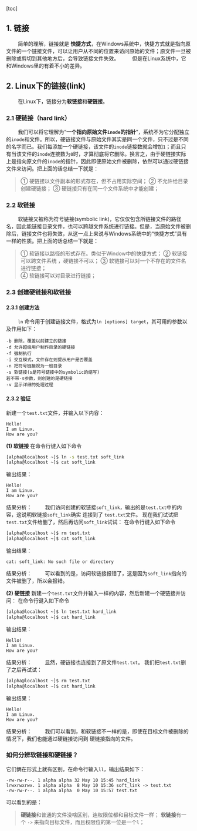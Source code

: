 [toc]




## 1. 链接
&emsp;&emsp; 简单的理解，链接就是 **快捷方式**，在Windows系统中，快捷方式就是指向原文件的一个链接文件，可以让用户从不同的位置来访问原始的文件；原文件一旦被删除或剪切到其他地方后，会导致链接文件失效。
&emsp;&emsp; 但是在Linux系统中，它和Windows里的有着不小的差异。


## 2.  Linux下的链接(link)
&emsp;&emsp; 在Linux下，链接分为**软链接**和**硬链接**。
### 2.1 硬链接（hard link）
&emsp;&emsp; 我们可以将它理解为“**一个指向原始文件`inode`的指针**”，系统不为它分配独立的`inode`和文件。所以，硬链接文件与原始文件其实是同一个文件，只不过是不同的名字而已。我们每添加一个硬链接，该文件的`inode`链接数就会增加`1`；而且只有当该文件的`inode`连接数为`0`时，才算彻底将它删除。换言之，由于硬链接实际上是指向原文件的`inode`的指针，因此即便原始文件被删除，依然可以通过硬链接文件来访问。把上面的话总结一下就是：
> ① 硬链接以文件副本的形式存在，但不占用实际空间；
> ② 不允许给目录创建硬链接；
> ③ 硬链接只有在同一个文件系统中才能创建；
>
### 2.2 软链接
&emsp;&emsp; 软链接又被称为符号链接(symbolic link)，它仅仅包含所链接文件的路径名，因此能链接目录文件，也可以跨越文件系统进行链接。但是，当原始文件被删除后，链接文件也将失效，从这一点上来说与Windows系统中的“快捷方式”具有一样的性质。把上面的话总结一下就是：
> ① 软链接以路径的形式存在。类似于Window中的快捷方式；
> ② 软链接可以跨文件系统 ，硬链接不可以；
> ③ 软链接可以对一个不存在的文件名进行链接；		
> ④ 软链接可以对目录进行链接；
> 
### 2.3 创建硬链接和软链接
#### 2.3.1 创建方法
&emsp;&emsp; `ln` 命令用于创建链接文件，格式为`ln [options] target`，其可用的参数以及作用如下：
```
-b 删除，覆盖以前建立的链接
-d 允许超级用户制作目录的硬链接
-f 强制执行
-i 交互模式，文件存在则提示用户是否覆盖
-n 把符号链接视为一般目录
-s 软链接(s是符号链接中的symbolic的缩写)
若不带-s参数，则创建的是硬链接
-v 显示详细的处理过程
```
#### 2.3.2 验证
新建一个`test.txt`文件，并输入以下内容：
```
Hello!
I am Linux.
How are you?
```
**(1) 软链接**
在命令行键入如下命令
```bash
[alpha@localhost ~]$ ln -s test.txt soft_link
[alpha@localhost ~]$ cat soft_link 
```
输出结果：
```
Hello!
I am Linux.
How are you?
```
结果分析：
&emsp;&emsp; 我们访问创建的软链接`soft_link`，输出的是`test.txt`中的内容，这说明软链接`soft_link`确实 连接到了 `test.txt`文件。
现在我们试试把`test.txt`文件给删了，然后再访问`soft_link`试试：
在命令行键入如下命令
```bash
[alpha@localhost ~]$ rm test.txt 
[alpha@localhost ~]$ cat soft_link 
```
输出结果：
```
cat: soft_link: No such file or directory
```
结果分析：
&emsp;&emsp; 可以看到的是，访问软链接报错了，这是因为`soft_link`指向的文件被删了，所以会报错。

**(2) 硬链接**
新建一个`test.txt`文件并输入一样的内容，然后新建一个硬链接并访问：
在命令行键入如下命令
```bash
[alpha@localhost ~]$ ln test.txt hard_link
[alpha@localhost ~]$ cat hard_link 
```
输出结果：
```
Hello!
I am Linux.
How are you?
```
结果分析：
&emsp;&emsp; 显然，硬链接也连接到了原文件`test.txt`。
我们把`test.txt`删了之后再试试：
```bash
[alpha@localhost ~]$ rm test.txt 
[alpha@localhost ~]$ cat hard_link 
```
输出结果：
```
Hello!
I am Linux.
How are you?
```
结果分析：
&emsp;&emsp; 我们可以看到，和软链接不一样的是，即使在目标文件被删除的情况下，我们也能通过硬链接访问到 硬链接指向的文件。

### 如何分辨软链接和硬链接？
它们俩在形式上就有区别，在命令行输入`ll`，输出结果如下：
```
-rw-rw-r--. 1 alpha alpha 32 May 10 15:45 hard_link
lrwxrwxrwx. 1 alpha alpha  8 May 10 15:36 soft_link -> test.txt
-rw-rw-r--. 1 alpha alpha  0 May 10 15:57 test.txt
```
可以看到的是：
> **硬链接**和普通的文件没啥区别，连权限位都和目标文件一样；
> **软链接**有一个 `->` 来指向目标文件，而且权限位的第一位是一个`l`；
> 

